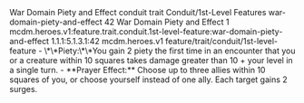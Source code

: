 <ability>
  <name>War Domain Piety and Effect</name>
  <metadata>
    <class>conduit</class>
    <feature_type>trait</feature_type>
    <file_dpath>Conduit/1st-Level Features</file_dpath>
    <item_id>war-domain-piety-and-effect</item_id>
    <item_index>42</item_index>
    <item_name>War Domain Piety and Effect</item_name>
    <level>1</level>
    <scc>mcdm.heroes.v1:feature.trait.conduit.1st-level-feature:war-domain-piety-and-effect</scc>
    <scdc>1.1.1:5.1.3.1:42</scdc>
    <source>mcdm.heroes.v1</source>
    <type>feature/trait/conduit/1st-level-feature</type>
  </metadata>
  <effects>
    <effect type="mundane">- \*\*Piety:\*\*You gain 2 piety the first time in an encounter that you or a creature within 10 squares takes damage greater than 10 + your level in a single turn.
- **Prayer Effect:** Choose up to three allies within 10 squares of you, or choose yourself instead of one ally. Each target gains 2 surges.</effect>
  </effects>
</ability>

